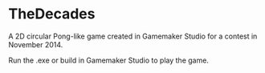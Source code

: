 # TheDecades
A 2D circular Pong-like game created in Gamemaker Studio for a contest in November 2014.

Run the .exe or build in Gamemaker Studio to play the game.
